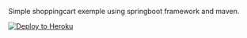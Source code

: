 Simple shoppingcart exemple using springboot framework and maven. 

[![Deploy to Heroku](https://www.herokucdn.com/deploy/button.png)](https://heroku.com/deploy)
